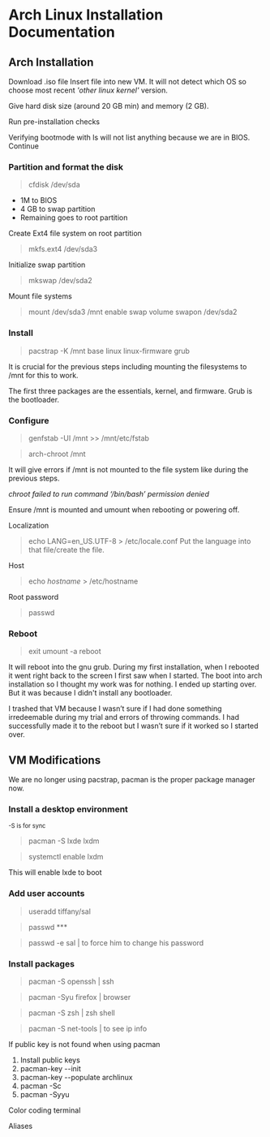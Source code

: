 # Arch Linux Installation Documentation 





## Arch Installation
Download .iso file 
Insert file into new VM. It will not detect which OS so choose most recent *'other linux kernel'* version.

Give hard disk size (around 20 GB min) and memory (2 GB).

Run pre-installation checks

Verifying bootmode with ls will not list anything because we are in BIOS. Continue

### Partition and format the disk
>cfdisk /dev/sda
- 1M to BIOS
- 4 GB to swap partition
- Remaining goes to root partition

Create Ext4 file system on root partition
>mkfs.ext4 /dev/sda3

Initialize swap partition
>mkswap /dev/sda2


Mount file systems
>mount /dev/sda3 /mnt
enable swap volume
>swapon /dev/sda2

### Install
>pacstrap -K /mnt base linux linux-firmware grub 

It is crucial for the previous steps including mounting the filesystems to /mnt for this to work. 

The first three packages are the essentials, kernel, and firmware. Grub is the bootloader.

### Configure
>genfstab -UI /mnt >> /mnt/etc/fstab

>arch-chroot /mnt

It will give errors if /mnt is not mounted to the file system like during the previous steps.

*chroot failed to run command ‘/bin/bash’ permission denied*

Ensure /mnt is mounted and umount when rebooting or powering off.

Localization
>echo LANG=en_US.UTF-8 > /etc/locale.conf
Put the language into that file/create the file. 

Host
>echo *hostname* > /etc/hostname

Root password
>passwd

### Reboot 
>exit
>umount -a
>reboot

It will reboot into the gnu grub. During my first installation, when I rebooted it went right back to the screen I first saw when I started. The boot into arch installation so I thought my work was for nothing. I ended up starting over. But it was because I didn't install any bootloader. 

I trashed that VM because I wasn’t sure if I had done something irredeemable during my trial and errors of throwing commands. I had successfully made it to the reboot but I wasn’t sure if it worked so I started over. 
## VM Modifications
We are no longer using pacstrap, pacman is the proper package manager now. 

### Install a desktop environment
<sub>-S is for sync</sub>

>pacman -S lxde lxdm

>systemctl enable lxdm

This will enable lxde to boot

### Add user accounts

>useradd tiffany/sal

>passwd ***

>passwd -e sal | to force him to change his password

### Install packages
>pacman -S openssh | ssh

>pacman -Syu firefox | browser

>pacman -S zsh | zsh shell

>pacman -S net-tools | to see ip info


If public key is not found when using pacman
1. Install public keys
2. pacman-key --init
3. pacman-key --populate archlinux
4. pacman -Sc
4. pacman -Syyu

Color coding terminal

Aliases

